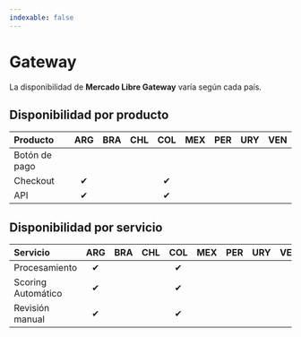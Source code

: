 ```yaml
---
indexable: false
---
```


# Gateway

La disponibilidad de **Mercado Libre Gateway** varía según cada país.

## Disponibilidad por producto

| Producto                | ARG  | BRA  | CHL  | COL  | MEX  | PER  | URY  | VEN  |
| :--- | :---: | :---: | :---: | :---: | :---: | :---: | :---: | :---: |
| Botón de pago           |      |      |      |      |      |      |      |      |
| Checkout                | ✔    |      |      | ✔    |      |      |      |      |
| API                     | ✔    |      |      | ✔    |      |      |      |      |

## Disponibilidad por servicio

| Servicio                | ARG  | BRA  | CHL  | COL  | MEX  | PER  | URY  | VEN  |
| :--- | :---: | :---: | :---: | :---: | :---: | :---: | :---: | :---: |
| Procesamiento           | ✔    |      |      | ✔    |      |      |      |      |
| Scoring Automático      | ✔    |      |      | ✔    |      |      |      |      |
| Revisión manual         | ✔    |      |      | ✔    |      |      |      |      |
